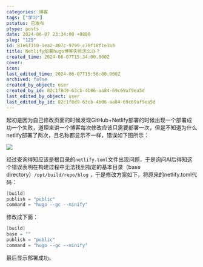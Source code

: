 ```yaml
---
categories: 博客
tags: ["学习"]
pstatus: 已发布
ptype: posts
date: 2024-06-07 23:34:00 +0800
slug: "125"
id: 81e6f110-1ea2-407c-9799-c78f18f1e3b9
title: Netlify部署hugo博客失败怎么办？
created_time: 2024-06-07T15:34:00.000Z
cover: 
icon: 
last_edited_time: 2024-06-07T15:56:00.000Z
archived: false
created_by_object: user
created_by_id: 82c1f8d9-63cb-4b06-aa84-69c69af9ea5d
last_edited_by_object: user
last_edited_by_id: 82c1f8d9-63cb-4b06-aa84-69c69af9ea5d
---
```


起初是因为自己修改页面的时候发现GitHub+Netlify部署的时候出现一个部署成功一个失败，道理来讲一个博客每次修改应该只需要部署一次，但是不知道为什么netlify部署了两次，且名称都显示不一样，错误如下图所示：

![](https://blog.wangyunzi.com/2024/06/OmdQZN.jpg)



经过查询得知应该是根目录的`netlify.toml`文件出现问题，于是询问AI后得知这个错误表明在构建过程中无法找到指定的基本目录（base directory）`/opt/build/repo/blog` ，于是修改方案如下，将原来的netlify.toml代码：

```go
[build]
publish = "public"
command = "hugo --gc --minify"
```

修改成下面：

```go
[build]
base = ""
publish = "public"
command = "hugo --gc --minify"
```

最后显示部署成功。


